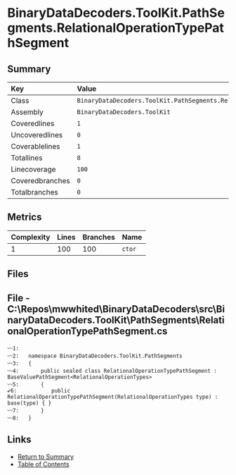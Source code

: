 ﻿# BinaryDataDecoders.ToolKit.PathSegments.RelationalOperationTypePathSegment

## Summary

| Key             | Value                                                                        |
| :-------------- | :--------------------------------------------------------------------------- |
| Class           | `BinaryDataDecoders.ToolKit.PathSegments.RelationalOperationTypePathSegment` |
| Assembly        | `BinaryDataDecoders.ToolKit`                                                 |
| Coveredlines    | `1`                                                                          |
| Uncoveredlines  | `0`                                                                          |
| Coverablelines  | `1`                                                                          |
| Totallines      | `8`                                                                          |
| Linecoverage    | `100`                                                                        |
| Coveredbranches | `0`                                                                          |
| Totalbranches   | `0`                                                                          |

## Metrics

| Complexity | Lines | Branches | Name    |
| :--------- | :---- | :------- | :------ |
| 1          | 100   | 100      | `ctor`  |

## Files

## File - C:\Repos\mwwhited\BinaryDataDecoders\src\BinaryDataDecoders.ToolKit\PathSegments\RelationalOperationTypePathSegment.cs

```CSharp
〰1:   
〰2:   namespace BinaryDataDecoders.ToolKit.PathSegments
〰3:   {
〰4:       public sealed class RelationalOperationTypePathSegment : BaseValuePathSegment<RelationalOperationTypes>
〰5:       {
✔6:           public RelationalOperationTypePathSegment(RelationalOperationTypes type) : base(type) { }
〰7:       }
〰8:   }
```

## Links

* [Return to Summary](Summary.md)
* [Table of Contents](../TOC.md)

